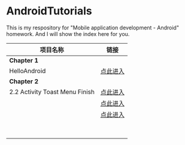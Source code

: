 # AndroidTutorials

This is my respository for "Mobile application development - Android" homework. And I will show the index here for you.

| 项目名称                        |                             链接                             |
| ------------------------------- | :----------------------------------------------------------: |
| **Chapter 1**                   |                                                              |
| HelloAndroid                    | [点此进入](https://github.com/Tochase/AndroidTutorials/tree/master/HelloAndroid) |
| **Chapter 2**                   |                                                              |
| 2.2  Activity Toast Menu Finish |                         [点此进入]()                         |
|                                 |                         [点此进入]()                         |
|                                 |                         [点此进入]()                         |
|                                 |                                                              |
|                                 |                                                              |
|                                 |                                                              |
|                                 |                                                              |
|                                 |                                                              |
|                                 |                                                              |
|                                 |                                                              |
|                                 |                                                              |
